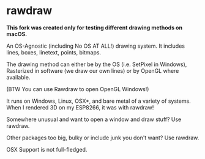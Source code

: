 # rawdraw

**This fork was created only for testing different drawing methods on macOS.**

An OS-Agnostic (including No OS AT ALL!) drawing system.  It includes lines, boxes, linetext, points, bitmaps.  

The drawing method can either be by the OS (i.e. SetPixel in Windows), Rasterized in software (we draw our own lines) or by OpenGL where available.

(BTW You can use Rawdraw to open OpenGL Windows!)

It runs on Windows, Linux, OSX*, and bare metal of a variety of systems.  When I rendered 3D on my ESP8266, it was with rawdraw!

Somewhere unusual and want to open a window and draw stuff?  Use rawdraw.

Other packages too big, bulky or include junk you don't want?  Use rawdraw.




 OSX Support is not full-fledged. 

